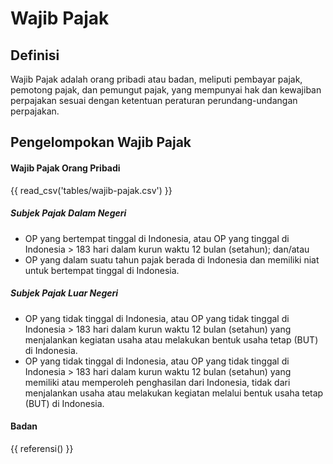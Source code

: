 # Wajib Pajak
## Definisi
Wajib Pajak adalah orang pribadi atau badan, meliputi pembayar pajak, pemotong pajak, dan pemungut pajak, yang mempunyai hak dan kewajiban perpajakan sesuai dengan ketentuan peraturan perundang-undangan perpajakan.
## Pengelompokan Wajib Pajak
#### Wajib Pajak Orang Pribadi
{{ read_csv('tables/wajib-pajak.csv') }}

##### Subjek Pajak Dalam Negeri
- OP yang bertempat tinggal di Indonesia, atau OP yang tinggal di Indonesia > 183 hari dalam kurun waktu 12 bulan (setahun); dan/atau
- OP yang dalam suatu tahun pajak berada di Indonesia dan memiliki niat untuk bertempat tinggal di Indonesia.
##### Subjek Pajak Luar Negeri
- OP yang tidak tinggal di Indonesia, atau OP yang tidak tinggal di Indonesia > 183 hari dalam kurun waktu 12 bulan (setahun) yang menjalankan kegiatan usaha atau melakukan bentuk usaha tetap (BUT) di Indonesia.
- OP yang tidak tinggal di Indonesia, atau OP yang tidak tinggal di Indonesia > 183 hari dalam kurun waktu 12 bulan (setahun) yang memiliki atau memperoleh penghasilan dari Indonesia, tidak dari menjalankan usaha atau melakukan kegiatan melalui bentuk usaha tetap (BUT) di Indonesia.
#### Badan 

[^1]: Undang-Undang Pajak Penghasilan (UU PPh) No. 36 Tahun 2008

{{ referensi() }}